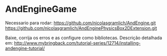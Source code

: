 AndEngineGame
=============
Necessario para rodar:
https://github.com/nicolasgramlich/AndEngine.git
https://github.com/nicolasgramlich/AndEnginePhysicsBox2DExtension.git

Baixe, corrija os erros e as configure como bibliotecas. Descrição detalhada em:
http://www.mybringback.com/tutorial-series/12714/installing-andengine-tutorial/
